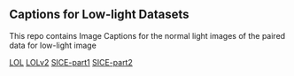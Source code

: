 ## Captions for Low-light Datasets
This repo contains Image Captions for the normal light images of the paired data for low-light image

[LOL](https://www.kaggle.com/datasets/k3tikvats/lol-dataset)
[LOLv2](https://www.kaggle.com/datasets/tanhyml/lol-v2-dataset)
[SICE-part1](https://drive.google.com/file/d/1HiLtYiyT9R7dR9DRTLRlUUrAicC4zzWN/view)
[SICE-part2](https://drive.google.com/file/d/16VoHNPAZ5Js19zspjFOsKiGRrfkDgHoN/view)